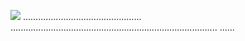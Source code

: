 <a href="https://goo.su/c3bnw3t"><img src="https://i.imgur.com/XcBlI0T.jpeg" /></a>
...............................................
..................................................................................
......
